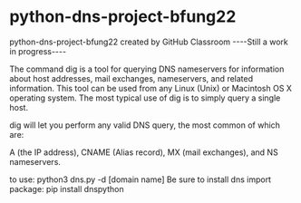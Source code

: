 # python-dns-project-bfung22
python-dns-project-bfung22 created by GitHub Classroom
----Still a work in progress----

The command dig is a tool for querying DNS nameservers for information about host addresses, mail exchanges, nameservers, and related information. This tool can be used from any Linux (Unix) or Macintosh OS X operating system. The most typical use of dig is to simply query a single host.

dig will let you perform any valid DNS query, the most common of which are:

A (the IP address),
CNAME (Alias record),
MX (mail exchanges), and
NS nameservers.

to use: python3 dns.py -d [domain name]
Be sure to install dns import package: pip install dnspython
